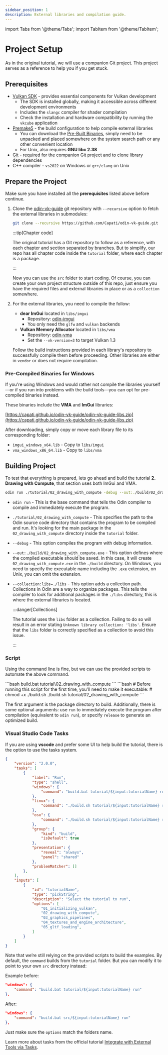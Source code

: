 ```yaml
---
sidebar_position: 1
description: External libraries and compilation guide.
---
```


import Tabs from '@theme/Tabs';
import TabItem from '@theme/TabItem';

# Project Setup

As in the original tutorial, we will use a companion Git project. This project serves as a
reference to help you if you get stuck.

## Prerequisites

- [Vulkan SDK](https://vulkan.lunarg.com/sdk/home) - provides essential components for Vulkan
  development
  - The SDK is installed globally, making it accessible across different development
    environments
  - Includes the `slangc` compiler for shader compilation
  - Check the installation and hardware compatibility by running the `vkcube` application
- [Premake5](https://premake.github.io) - the build configuration to help compile external
  libraries
  - You can download the [Pre-Built Binaries](https://premake.github.io/download), simply
    need to be unpacked and placed somewhere on the system search path or any other
    convenient location
  - For Unix, also requires **GNU libc 2.38**
- [Git](http://git-scm.com/downloads) - required for the companion Git project and to clone
library dependencies
- C++ compiler - `vs2022` on Windows or `g++/clang` on Unix

## Prepare the Project

Make sure you have installed all the **prerequisites** listed above before continue.

1. Clone the [odin-vk-guide](https://github.com/Capati/odin-vk-guide.git) git repository with
   `--recursive` option to fetch the external libraries in submodules:

    ```bash
    git clone --recursive https://github.com/Capati/odin-vk-guide.git
    ```

    :::tip[Chapter code]

    The original tutorial has a Git repository to follow as a reference, with each chapter and
    section separated by branches. But to simplify, our repo has all chapter code inside the
    `tutorial` folder, where each chapter is a package.

    :::

    Now you can use the `src` folder to start coding. Of course, you can create your own
    project structure outside of this repo, just ensure you have the required files and
    external libraries in place or as a `collection` somewhere.

2. For the external libraries, you need to compile the follow:

    - **dear ImGui** located in `libs/imgui`
      - Repository: [odin-imgui](https://github.com/Capati/odin-imgui)
      - You only need the `glfw` and `vulkan` backends
    - **Vulkan Memory Allocator** located in `libs/vma`
      - Repository: [odin-vma](https://github.com/Capati/odin-vma)
      - Set the `--vk-version=3` to target Vulkan 1.3

    Follow the build instructions provided in each library's repository to successfully compile
    them before proceeding. Other libraries are either in `vendor` or does not require
    compilation.

### Pre-Compiled Binaries for Windows

If you're using Windows and would rather not compile the libraries yourself—or if you run into
problems with the build tools—you can opt for pre-compiled binaries instead.

These binaries include the **VMA** and **ImGui** libraries:

[https://capati.github.io/odin-vk-guide/odin-vk-guide-libs.zip](https://capati.github.io/odin-vk-guide/odin-vk-guide-libs.zip)

After downloading, simply copy or move each library file to its corresponding folder:

- `imgui_windows_x64.lib` - Copy to `libs/imgui`
- `vma_windows_x86_64.lib` - Copy to `libs/vma`

## Building Project

To test that everything is prepared, lets go ahead and build the tutorial **2. Drawing with
Compute**, that section uses both ImGui and VMA.

```bash
odin run ./tutorial/02_drawing_with_compute -debug --out:./build/02_drawing_with_compute.exe --collection:libs=./libs
```

- `odin run` - This is the base command that tells the Odin compiler to compile and immediately
  execute the program.

- `./tutorial/02_drawing_with_compute` - This specifies the path to the Odin source code
directory that contains the program to be compiled and run. It's looking for the main package
in the `02_drawing_with_compute` directory inside the `tutorial` folder.

- `--debug` - This option compiles the program with debug information.

- `--out:./build/02_drawing_with_compute.exe` - This option defines where the compiled
executable should be saved. In this case, it will create `02_drawing_with_compute.exe` in the
`./build` directory. On Windows, you need to specify the executable name including the `.exe`
extension, on Unix, you can omit the extension.

- `--collection:libs=./libs` - This option adds a collection path. Collections in Odin are a way
to organize packages. This tells the compiler to look for additional packages in the `./libs`
directory, this is where the external libraries is located.

  :::danger[Collections]

  The tutorial uses the `libs` folder as a collection. Failing to do so will result in an error
  stating `Unknown library collection: 'libs'`. Ensure that the `libs` folder is correctly
  specified as a collection to avoid this issue.

  :::

### Script

Using the command line is fine, but we can use the provided scripts to automate the above
command.

<Tabs>
  <TabItem value="windows" label="Windows" default>
    ```bash
    build.bat tutorial\02_drawing_with_compute
    ```
  </TabItem>
  <TabItem value="unix" label="Unix">
    ```bash
    # Before running this script for the first time, you'll need to make it executable:
    # chmod +x ./build.sh
    ./build.sh tutorial/02_drawing_with_compute
    ```
  </TabItem>
</Tabs>

The first argument is the package directory to build. Additionally, there is some optional
arguments: use `run` to immediately execute the program after compilation (equivalent to `odin
run`), or specify `release` to generate an optimized build.

### Visual Studio Code Tasks

If you are using **vscode** and prefer some UI to help build the tutorial, there is the option
to use the tasks system.

```json title=".vscode/tasks.json"
{
    "version": "2.0.0",
    "tasks": [
        {
            "label": "Run",
            "type": "shell",
            "windows": {
                "command": "build.bat tutorial/${input:tutorialName} run"
            },
            "linux": {
                "command": "./build.sh tutorial/${input:tutorialName} run"
            },
            "osx": {
                "command": "./build.sh tutorial/${input:tutorialName} run"
            },
            "group": {
                "kind": "build",
                "isDefault": true
            },
            "presentation": {
                "reveal": "always",
                "panel": "shared"
            },
            "problemMatcher": []
        },
    ],
    "inputs": [
        {
            "id": "tutorialName",
            "type": "pickString",
            "description": "Select the tutorial to run",
            "options": [
                "01_initializing_vulkan",
                "02_drawing_with_compute",
                "03_graphics_pipelines",
                "04_textures_and_engine_architecture",
                "05_gltf_loading",
            ]
        }
    ]
}
```

Note that we’re still relying on the provided scripts to build the examples. By default, the
`command` builds from the `tutorial` folder. But you can modify it to point to your own `src`
directory instead:

Example before:

```json
"windows": {
    "command": "build.bat tutorial/${input:tutorialName} run"
},
```

After:

```json
"windows": {
    "command": "build.bat src/${input:tutorialName} run"
},
```

Just make sure the `options` match the folders name.

Learn more about tasks from the official tutorial [Integrate with External Tools via Tasks][].

[Integrate with External Tools via Tasks]: https://code.visualstudio.com/Docs/editor/tasks
